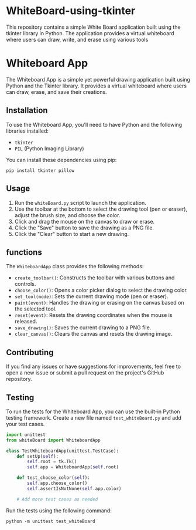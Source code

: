 # WhiteBoard-using-tkinter
This repository contains a simple White Board application built using the tkinter library in Python. The application provides a virtual whiteboard where users can draw, write, and erase using various tools
# Whiteboard App

The Whiteboard App is a simple yet powerful drawing application built using Python and the Tkinter library. It provides a virtual whiteboard where users can draw, erase, and save their creations.

## Installation

To use the Whiteboard App, you'll need to have Python and the following libraries installed:

- `tkinter`
- `PIL` (Python Imaging Library)

You can install these dependencies using pip:

```
pip install tkinter pillow
```

## Usage

1. Run the `whiteBoard.py` script to launch the application.
2. Use the toolbar at the bottom to select the drawing tool (pen or eraser), adjust the brush size, and choose the color.
3. Click and drag the mouse on the canvas to draw or erase.
4. Click the "Save" button to save the drawing as a PNG file.
5. Click the "Clear" button to start a new drawing.

## functions

The `WhiteboardApp` class provides the following methods:

- `create_toolbar()`: Constructs the toolbar with various buttons and controls.
- `choose_color()`: Opens a color picker dialog to select the drawing color.
- `set_tool(mode)`: Sets the current drawing mode (pen or eraser).
- `paint(event)`: Handles the drawing or erasing on the canvas based on the selected tool.
- `reset(event)`: Resets the drawing coordinates when the mouse is released.
- `save_drawing()`: Saves the current drawing to a PNG file.
- `clear_canvas()`: Clears the canvas and resets the drawing image.

## Contributing

If you find any issues or have suggestions for improvements, feel free to open a new issue or submit a pull request on the project's GitHub repository.



## Testing

To run the tests for the Whiteboard App, you can use the built-in Python testing framework. Create a new file named `test_whiteBoard.py` and add your test cases.

```python
import unittest
from whiteBoard import WhiteboardApp

class TestWhiteboardApp(unittest.TestCase):
    def setUp(self):
        self.root = tk.Tk()
        self.app = WhiteboardApp(self.root)

    def test_choose_color(self):
        self.app.choose_color()
        self.assertIsNotNone(self.app.color)

    # Add more test cases as needed
```

Run the tests using the following command:

```
python -m unittest test_whiteBoard
```

